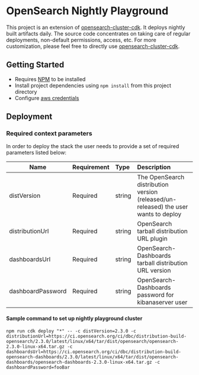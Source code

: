 # OpenSearch Nightly Playground

This project is an extension of [opensearch-cluster-cdk](https://github.com/opensearch-project/opensearch-cluster-cdk). It deploys nightly built artifacts daily. The source code concentrates on taking care of regular deployments, non-default permissions, access, etc. For more customization, please feel free to directly use [opensearch-cluster-cdk](https://github.com/opensearch-project/opensearch-cluster-cdk).

## Getting Started

- Requires [NPM](https://docs.npmjs.com/cli/v7/configuring-npm/install) to be installed
- Install project dependencies using `npm install` from this project directory
- Configure [aws credentials](https://docs.aws.amazon.com/cdk/latest/guide/getting_started.html#getting_started_prerequisites)

## Deployment

### Required context parameters

In order to deploy the stack the user needs to provide a set of required parameters listed below:

| Name                          | Requirement | Type      | Description   |
|-------------------------------|:------------|:----------|:------------|
| distVersion                   | Required    | string      | The OpenSearch distribution version (released/un-released) the user wants to deploy  |
| distributionUrl               | Required    | string      | OpenSearch tarball distribution URL plugin  |
| dashboardsUrl                 | Required    | string      | OpenSearch-Dashboards tarball distribution URL version  |
| dashboardPassword             | Required    | string      | OpenSearch-Dashboards password for kibanaserver user |

#### Sample command to set up nightly playground cluster

```
npm run cdk deploy "*" -- -c distVersion=2.3.0 -c distributionUrl=https://ci.opensearch.org/ci/dbc/distribution-build-opensearch/2.3.0/latest/linux/x64/tar/dist/opensearch/opensearch-2.3.0-linux-x64.tar.gz -c dashboardsUrl=https://ci.opensearch.org/ci/dbc/distribution-build-opensearch-dashboards/2.3.0/latest/linux/x64/tar/dist/opensearch-dashboards/opensearch-dashboards-2.3.0-linux-x64.tar.gz -c dashboardPassword=fooBar
```
